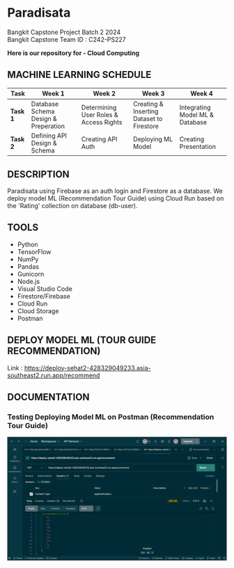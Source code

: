 # Paradisata
Bangkit Capstone Project Batch 2 2024  
Bangkit Capstone Team ID : C242-PS227  

**Here is our repository for - Cloud Computing** 

## MACHINE LEARNING SCHEDULE
| Task                            | Week 1         | Week 2       | Week 3             | Week 4             |
|----------------------------------|----------------|--------------|---------------------|---------------------|
| **Task 1**                       | Database Schema Design & Preperation | Determining User Roles & Access Rights | Creating & Inserting Dataset to Firestore   | Integrating Model ML & Database |
| **Task 2**                       | Defining API Design & Schema | Creating API Auth | Deploying ML Model | Creating Presentation |



## DESCRIPTION
Paradisata using Firebase as an auth login and Firestore as a database. We deploy model ML (Recommendation Tour Guide) using Cloud Run based on the 'Rating' collection on database (db-user).


## TOOLS
- Python
- TensorFlow
- NumPy
- Pandas
- Gunicorn
- Node.js
- Visual Studio Code
- Firestore/Firebase
- Cloud Run
- Cloud Storage
- Postman


## DEPLOY MODEL ML (TOUR GUIDE RECOMMENDATION)
Link : https://deploy-sehat2-428329049233.asia-southeast2.run.app/recommend


## DOCUMENTATION
### Testing Deploying Model ML on Postman (Recommendation Tour Guide)
<img src ="https://github.com/acoramadan/Paradisata/blob/CC/Documentation/SS Deploy Model ML (Rekomendasi TG).png" alt="Deploying Model ML (Recommendation Tour Guide)" width="600"/>
